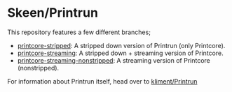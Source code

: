 # Skeen/Printrun

This repository features a few different branches;

* [printcore-stripped](https://github.com/Skeen/Printcore/tree/printcore-stripped): A stripped down version of Printrun (only Printcore).
* [printcore-streaming](https://github.com/Skeen/Printcore/tree/printcore-streaming): A stripped down + streaming version of Printcore.
* [printcore-streaming-nonstripped](https://github.com/Skeen/Printcore/tree/printcore-streaming-nonstripped): A streaming version of Printcore (nonstripped).


For information about Printrun itself, head over to [kliment/Printrun](https://github.com/kliment/Printrun)
